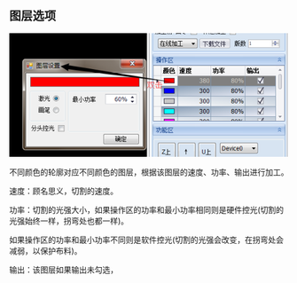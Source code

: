 ## 图层选项

![](/assets/LayerOptions.png)

不同颜色的轮廓对应不同颜色的图层，根据该图层的速度、功率、输出进行加工。

速度：顾名思义，切割的速度。

功率：切割的光强大小，如果操作区的功率和最小功率相同则是硬件控光\(切割的光强始终一样，拐弯处也都一样\)。

如果操作区的功率和最小功率不同则是软件控光\(切割的光强会改变，在拐弯处会减弱，以保护布料\)。

输出：该图层如果输出未勾选，

